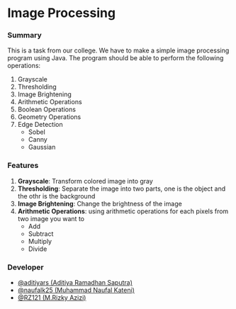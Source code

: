 # Image Processing

### Summary
This is a task from our college. We have to make a simple image processing program using Java. The program should be able to perform the following operations:
1. Grayscale
2. Thresholding
3. Image Brightening
4. Arithmetic Operations
5. Boolean Operations
6. Geometry Operations
7. Edge Detection
   - Sobel
   - Canny
   - Gaussian

### Features
1. **Grayscale**: Transform colored image into gray
2. **Thresholding**: Separate the image into two parts, one is the object and the othr is the background
3. **Image Brightening**: Change the brightness of the image
4. **Arithmetic Operations**: using arithmetic operations for each pixels from two image you want to
   - Add 
   - Subtract
   - Multiply
   - Divide

### Developer
- [@aditiyars (Aditiya Ramadhan Saputra)](https://github.com/aditiyars)
- [@naufalk25 (Muhammad Naufal Kateni)](https://github.com/NaufalK25)
- [@RZ121 (M.Rizky Azizi)](https://github.com/RZ121)